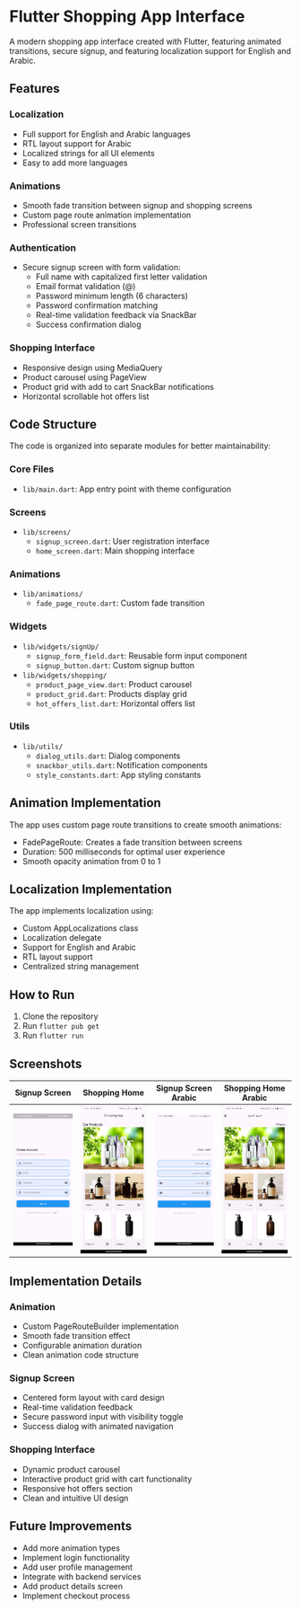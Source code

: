 # Flutter Shopping App Interface

A modern shopping app interface created with Flutter, featuring animated transitions, secure signup, and featuring localization support for English and Arabic.

## Features

### Localization
- Full support for English and Arabic languages
- RTL layout support for Arabic
- Localized strings for all UI elements
- Easy to add more languages

### Animations
- Smooth fade transition between signup and shopping screens
- Custom page route animation implementation
- Professional screen transitions

### Authentication
- Secure signup screen with form validation:
  - Full name with capitalized first letter validation
  - Email format validation (@)
  - Password minimum length (6 characters)
  - Password confirmation matching
  - Real-time validation feedback via SnackBar
  - Success confirmation dialog

### Shopping Interface
- Responsive design using MediaQuery
- Product carousel using PageView
- Product grid with add to cart SnackBar notifications
- Horizontal scrollable hot offers list

## Code Structure
The code is organized into separate modules for better maintainability:

### Core Files
- `lib/main.dart`: App entry point with theme configuration

### Screens
- `lib/screens/`
  - `signup_screen.dart`: User registration interface
  - `home_screen.dart`: Main shopping interface

### Animations
- `lib/animations/`
  - `fade_page_route.dart`: Custom fade transition

### Widgets
- `lib/widgets/signUp/`
  - `signup_form_field.dart`: Reusable form input component
  - `signup_button.dart`: Custom signup button
- `lib/widgets/shopping/`
  - `product_page_view.dart`: Product carousel
  - `product_grid.dart`: Products display grid
  - `hot_offers_list.dart`: Horizontal offers list

### Utils
- `lib/utils/`
  - `dialog_utils.dart`: Dialog components
  - `snackbar_utils.dart`: Notification components
  - `style_constants.dart`: App styling constants

## Animation Implementation

The app uses custom page route transitions to create smooth animations:
- FadePageRoute: Creates a fade transition between screens
- Duration: 500 milliseconds for optimal user experience
- Smooth opacity animation from 0 to 1

## Localization Implementation
The app implements localization using:
- Custom AppLocalizations class
- Localization delegate
- Support for English and Arabic
- RTL layout support
- Centralized string management

## How to Run

1. Clone the repository
2. Run `flutter pub get`
3. Run `flutter run`

## Screenshots

| Signup Screen | Shopping Home | Signup Screen Arabic | Shopping Home Arabic |
|---|---|---|---|
| <img src="signup_screen.png" width="250"> | <img src="shopping_screen.png" width="250"> | <img src="signup_screen_ar.png" width="250"> |<img src="shopping_screen_ar.png" width="250"> |

## Implementation Details

### Animation
- Custom PageRouteBuilder implementation
- Smooth fade transition effect
- Configurable animation duration
- Clean animation code structure

### Signup Screen
- Centered form layout with card design
- Real-time validation feedback
- Secure password input with visibility toggle
- Success dialog with animated navigation

### Shopping Interface
- Dynamic product carousel
- Interactive product grid with cart functionality
- Responsive hot offers section
- Clean and intuitive UI design

## Future Improvements

- Add more animation types
- Implement login functionality
- Add user profile management
- Integrate with backend services
- Add product details screen
- Implement checkout process